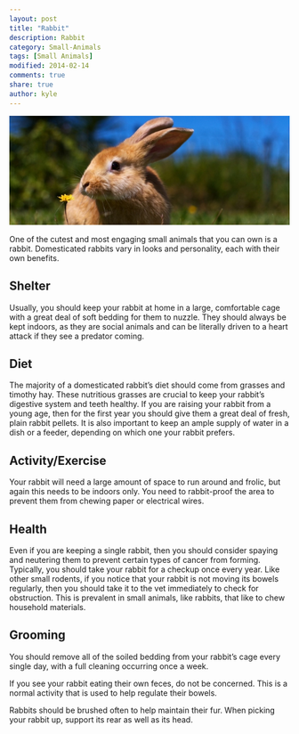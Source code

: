 ```yaml
---
layout: post
title: "Rabbit"
description: Rabbit
category: Small-Animals
tags: [Small Animals]
modified: 2014-02-14
comments: true
share: true
author: kyle
---
```


<img src="/images/rabbit-1.jpg" class="img-post">

One of the cutest and most engaging small animals that you can own is a rabbit. Domesticated rabbits vary in looks and personality, 
each with their own benefits. 


## Shelter

Usually, you should keep your rabbit at home in a large, comfortable cage with a great deal of soft bedding for them to 
nuzzle. They should always be kept indoors, as they are social animals and can be literally driven to a heart attack if they see a predator coming.

## Diet

The majority of a domesticated rabbit’s diet should come from grasses and timothy hay. These nutritious grasses are crucial to keep your rabbit’s digestive system and teeth healthy. If you are raising your rabbit from a young age, then for the first year you should give them a great deal of fresh, plain rabbit pellets. It is also important to keep an ample supply of water in a dish or a feeder, depending on which one your rabbit prefers.

## Activity/Exercise

Your rabbit will need a large amount of space to run around and frolic, but again this needs to be indoors only. You need to rabbit-proof the area to prevent them from chewing paper or electrical wires.

## Health

Even if you are keeping a single rabbit, then you should consider spaying and neutering them to prevent certain types of cancer from 
forming. Typically, you should take your rabbit for a checkup once every year. Like other small rodents, if you notice that your rabbit is not moving its bowels regularly, then you should take it to the vet immediately to check for obstruction. This is prevalent in small animals, like rabbits, that like to chew household materials.

## Grooming

You should remove all of the soiled bedding from your rabbit’s cage every single day, with a full cleaning occurring once a week. 

If you see your rabbit eating their own feces, do not be concerned. This is a normal activity that is used to help regulate their bowels.

Rabbits should be brushed often to help maintain their fur. When picking your rabbit up, support its rear as well as its head.


